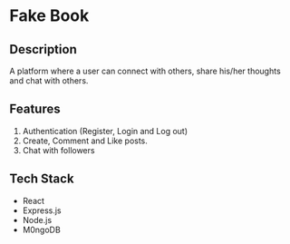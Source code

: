 # Fake Book

## Description
A platform where a user can connect with others, share his/her thoughts and chat with others.

## Features
1. Authentication (Register, Login and Log out)
2. Create, Comment and Like posts.
3. Chat with followers

## Tech Stack

* React
* Express.js
* Node.js
* M0ngoDB


<!-- ## Screenshots
 -->

